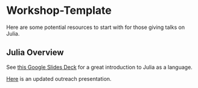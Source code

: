 # Workshop-Template
Here are some potential resources to start with for those giving talks on Julia.


## Julia Overview

See [this Google Slides Deck](https://drive.google.com/file/d/1X03cVmaKgQLXXD4pG5EKrot7ESFa7tQd/view?usp=sharing) for a great introduction to Julia as a language.


[Here](https://drive.google.com/file/d/1X03cVmaKgQLXXD4pG5EKrot7ESFa7tQd/view?usp=sharing) is an updated outreach presentation.
